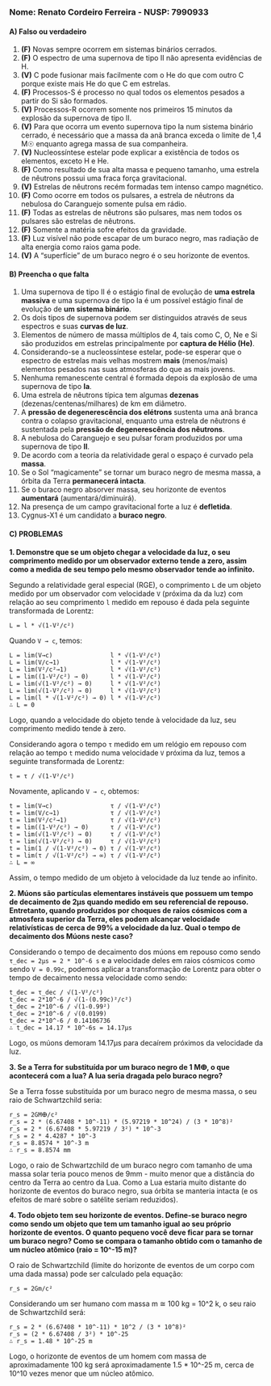 
### **Nome: Renato Cordeiro Ferreira** - NUSP: 7990933

#### A) Falso ou verdadeiro

01. **(F)** Novas sempre ocorrem em sistemas binários cerrados.
02. **(F)** O espectro de uma supernova de tipo II não apresenta evidências de H.
03. **(V)** C pode fusionar mais facilmente com o He do que com outro C porque existe mais He do que C em estrelas.
04. **(F)** Processos-S é processo no qual todos os elementos pesados a partir do Si são formados.
05. **(V)** Processos-R ocorrem somente nos primeiros 15 minutos da explosão da supernova de tipo II.
06. **(V)** Para que ocorra um evento supernova tipo Ia num sistema binário cerrado, é necessário que a massa da anã branca exceda o limite de 1,4 M☉ enquanto agrega massa de sua companheira.
07. **(V)** Nucleossíntese estelar pode explicar a existência de todos os elementos, exceto H e He.
08. **(F)** Como resultado de sua alta massa e pequeno tamanho, uma estrela de nêutrons possui uma fraca força gravitacional.
09. **(V)** Estrelas de nêutrons recém formadas tem intenso campo magnético.
10. **(F)** Como ocorre em todos os pulsares, a estrela de nêutrons da nebulosa do Caranguejo somente pulsa em rádio.
11. **(F)** Todas as estrelas de nêutrons são pulsares, mas nem todos os pulsares são estrelas de nêutrons.
12. **(F)** Somente a matéria sofre efeitos da gravidade.
13. **(F)** Luz visível não pode escapar de um buraco negro, mas radiação de alta energia como raios gama pode.
14. **(V)** A “superfície” de um buraco negro é o seu horizonte de eventos.

#### B) Preencha o que falta

01. Uma supernova de tipo II é o estágio final de evolução de __uma estrela massiva__ e uma supernova de tipo Ia é um possível estágio final de evolução de __um sistema binário__.
02. Os dois tipos de supernova podem ser distinguidos através de seus espectros e suas __curvas de luz__.
03. Elementos de número de massa múltiplos de 4, tais como C, O, Ne e Si são produzidos em estrelas principalmente por __captura de Hélio (He)__.
04. Considerando-se a nucleossíntese estelar, pode-se esperar que o espectro de estrelas mais velhas mostrem __mais__ (menos/mais) elementos pesados nas suas atmosferas do que as mais jovens.
05. Nenhuma remanescente central é formada depois da explosão de uma supernova de tipo __Ia__.
06. Uma estrela de nêutrons típica tem algumas __dezenas__ (dezenas/centenas/milhares) de km em diâmetro.
07. A __pressão de degenerescência dos elétrons__ sustenta uma anã branca contra o colapso gravitacional, enquanto uma estrela de nêutrons é sustentada pela __pressão de degenerescência dos nêutrons__.
08. A nebulosa do Caranguejo e seu pulsar foram produzidos por uma supernova de tipo __II__.
09. De acordo com a teoria da relatividade geral o espaço é curvado pela __massa__.
10. Se o Sol “magicamente” se tornar um buraco negro de mesma massa, a órbita da Terra __permanecerá intacta__.
11. Se o buraco negro absorver massa, seu horizonte de eventos __aumentará__ (aumentará/diminuirá).
12. Na presença de um campo gravitacional forte a luz é __defletida__.
13. Cygnus-X1 é um candidato a __buraco negro__.

#### C) PROBLEMAS

**1. Demonstre que se um objeto chegar a velocidade da luz, o seu comprimento medido por um observador externo tende a zero, assim como a medida de seu tempo pelo mesmo observador tende ao infinito.**

Segundo a relatividade geral especial (RGE), o comprimento `L` de um objeto medido por um observador com velocidade `V` (próxima da da luz) com relação ao seu comprimento `l` medido em repouso é dada pela seguinte transformada de Lorentz:
```
L = l * √(1-V²/c²)
```
Quando `V → c`, temos:
```
L = lim(V→c)                l * √(1-V²/c²)
L = lim(V/c→1)              l * √(1-V²/c²)
L = lim(V²/c²→1)            l * √(1-V²/c²)
L = lim((1-V²/c²) → 0)      l * √(1-V²/c²)
L = lim(√(1-V²/c²) → 0)     l * √(1-V²/c²)
L = lim(√(1-V²/c²) → 0)     l * √(1-V²/c²)
L = lim(l * √(1-V²/c²) → 0) l * √(1-V²/c²)
∴ L = 0
```
Logo, quando a velocidade do objeto tende à velocidade da luz, seu comprimento medido tende à zero.

Considerando agora o tempo `τ` medido em um relógio em repouso com relação ao tempo `t` medido numa velocidade `V` próxima da luz, temos a seguinte transformada de Lorentz:
```
t = τ / √(1-V²/c²)
```
Novamente, aplicando `V → c`, obtemos:
```
t = lim(V→c)                τ / √(1-V²/c²)
t = lim(V/c→1)              τ / √(1-V²/c²)
t = lim(V²/c²→1)            τ / √(1-V²/c²)
t = lim((1-V²/c²) → 0)      τ / √(1-V²/c²)
t = lim(√(1-V²/c²) → 0)     τ / √(1-V²/c²)
t = lim(√(1-V²/c²) → 0)     τ / √(1-V²/c²)
t = lim(1 / √(1-V²/c²) → 0) τ / √(1-V²/c²)
t = lim(τ / √(1-V²/c²) → ∞) τ / √(1-V²/c²)
∴ L = ∞
```
Assim, o tempo medido de um objeto à velocidade da luz tende ao infinito.

**2. Múons são partículas elementares instáveis que possuem um tempo de decaimento de 2µs quando medido em seu referencial de repouso. Entretanto, quando produzidos por choques de raios cósmicos com a atmosfera superior da Terra, eles podem alcançar velocidade relativísticas de cerca de 99% a velocidade da luz. Qual o tempo de decaimento dos Múons neste caso?**

Considerando o tempo de decaimento dos múons em repouso como sendo `τ_dec = 2µs = 2 * 10^-6 s` e a velocidade deles em raios cósmicos como sendo `V = 0.99c`, podemos aplicar a transformação de Lorentz para obter o tempo de decaimento nessa velocidade como sendo:
```
t_dec = τ_dec / √(1-V²/c²)
t_dec = 2*10^-6 / √(1-(0.99c)²/c²)
t_dec = 2*10^-6 / √(1-0.99²)
t_dec = 2*10^-6 / √(0.0199)
t_dec = 2*10^-6 / 0.14106736
∴ t_dec = 14.17 * 10^-6s = 14.17µs 
```
Logo, os múons demoram 14.17µs para decaírem próximos da velocidade da luz.

**3. Se a Terra for substituída por um buraco negro de 1 Mⴲ, o que acontecerá com a lua? A lua seria dragada pelo buraco negro?**

Se a Terra fosse substituída por um buraco negro de mesma massa, o seu raio de Schwartzchild seria:
```
r_s = 2GMⴲ/c²
r_s = 2 * (6.67408 * 10^-11) * (5.97219 * 10^24) / (3 * 10^8)²
r_s = 2 * (6.67408 * 5.97219 / 3²) * 10^-3
r_s = 2 * 4.4287 * 10^-3
r_s = 8.8574 * 10^-3 m
∴ r_s = 8.8574 mm
```
Logo, o raio de Schwartzchild de um buraco negro com tamanho de uma massa solar teria pouco menos de 9mm - muito menor que a distância do centro da Terra ao centro da Lua. Como a Lua estaria muito distante do horizonte de eventos do buraco negro, sua órbita se manteria intacta (e os efeitos de maré sobre o satélite seriam reduzidos).

**4. Todo objeto tem seu horizonte de eventos. Define-se buraco negro como sendo um objeto que tem um tamanho igual ao seu próprio horizonte de eventos. O quanto pequeno você deve ficar para se tornar um buraco negro? Como se compara o tamanho obtido com o tamanho de um núcleo atômico (raio = 10^-15 m)?**

O raio de Schwartzchild (limite do horizonte de eventos de um corpo com uma dada massa) pode ser calculado pela equação:
```
r_s = 2Gm/c²
```
Considerando um ser humano com massa m ≅ 100 kg = 10^2 k, o seu raio de Schwartzchild será:
```
r_s = 2 * (6.67408 * 10^-11) * 10^2 / (3 * 10^8)²
r_s = (2 * 6.67408 / 3²) * 10^-25
∴ r_s = 1.48 * 10^-25 m
```
Logo, o horizonte de eventos de um homem com massa de aproximadamente 100 kg será aproximadamente 1.5 * 10^-25 m, cerca de 10^10 vezes menor que um núcleo atômico.